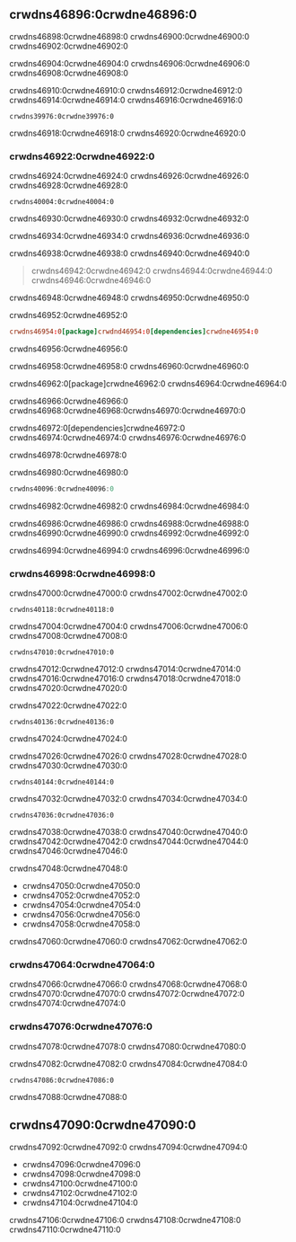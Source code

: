 ## crwdns46896:0crwdne46896:0

crwdns46898:0crwdne46898:0 crwdns46900:0crwdne46900:0 crwdns46902:0crwdne46902:0

crwdns46904:0crwdne46904:0 crwdns46906:0crwdne46906:0 crwdns46908:0crwdne46908:0

crwdns46910:0crwdne46910:0 crwdns46912:0crwdne46912:0<!-- ignore --> crwdns46914:0crwdne46914:0 crwdns46916:0crwdne46916:0

```console
crwdns39976:0crwdne39976:0
```

crwdns46918:0crwdne46918:0 crwdns46920:0crwdne46920:0

### crwdns46922:0crwdne46922:0

crwdns46924:0crwdne46924:0 crwdns46926:0crwdne46926:0 crwdns46928:0crwdne46928:0

```console
crwdns40004:0crwdne40004:0
```

crwdns46930:0crwdne46930:0 crwdns46932:0crwdne46932:0

crwdns46934:0crwdne46934:0 crwdns46936:0crwdne46936:0

crwdns46938:0crwdne46938:0 crwdns46940:0crwdne46940:0

> crwdns46942:0crwdne46942:0 crwdns46944:0crwdne46944:0 crwdns46946:0crwdne46946:0

crwdns46948:0crwdne46948:0 crwdns46950:0crwdne46950:0

<span class="filename">crwdns46952:0crwdne46952:0</span>

```toml
crwdns46954:0[package]crwdnd46954:0[dependencies]crwdne46954:0
```


<span class="caption">crwdns46956:0crwdne46956:0</span>

crwdns46958:0crwdne46958:0<!-- ignore --> crwdns46960:0crwdne46960:0

crwdns46962:0[package]crwdne46962:0 crwdns46964:0crwdne46964:0

crwdns46966:0crwdne46966:0 crwdns46968:0crwdne46968:0<!-- ignore -->crwdns46970:0crwdne46970:0

crwdns46972:0[dependencies]crwdne46972:0 crwdns46974:0crwdne46974:0 crwdns46976:0crwdne46976:0

crwdns46978:0crwdne46978:0

<span class="filename">crwdns46980:0crwdne46980:0</span>

```rust
crwdns40096:0crwdne40096:0
```

crwdns46982:0crwdne46982:0 crwdns46984:0crwdne46984:0

crwdns46986:0crwdne46986:0 crwdns46988:0crwdne46988:0 crwdns46990:0crwdne46990:0 crwdns46992:0crwdne46992:0

crwdns46994:0crwdne46994:0 crwdns46996:0crwdne46996:0

### crwdns46998:0crwdne46998:0

crwdns47000:0crwdne47000:0 crwdns47002:0crwdne47002:0

```console
crwdns40118:0crwdne40118:0
```

crwdns47004:0crwdne47004:0 crwdns47006:0crwdne47006:0 crwdns47008:0crwdne47008:0

```console
crwdns47010:0crwdne47010:0
```

crwdns47012:0crwdne47012:0 crwdns47014:0crwdne47014:0 crwdns47016:0crwdne47016:0 crwdns47018:0crwdne47018:0 crwdns47020:0crwdne47020:0

crwdns47022:0crwdne47022:0

```console
crwdns40136:0crwdne40136:0
```

crwdns47024:0crwdne47024:0

crwdns47026:0crwdne47026:0 crwdns47028:0crwdne47028:0 crwdns47030:0crwdne47030:0

```console
crwdns40144:0crwdne40144:0
```

crwdns47032:0crwdne47032:0 crwdns47034:0crwdne47034:0

```console
crwdns47036:0crwdne47036:0
```

crwdns47038:0crwdne47038:0 crwdns47040:0crwdne47040:0 crwdns47042:0crwdne47042:0 crwdns47044:0crwdne47044:0 crwdns47046:0crwdne47046:0

crwdns47048:0crwdne47048:0

* crwdns47050:0crwdne47050:0
* crwdns47052:0crwdne47052:0
* crwdns47054:0crwdne47054:0
* crwdns47056:0crwdne47056:0
* crwdns47058:0crwdne47058:0

crwdns47060:0crwdne47060:0 crwdns47062:0crwdne47062:0

### crwdns47064:0crwdne47064:0

crwdns47066:0crwdne47066:0 crwdns47068:0crwdne47068:0 crwdns47070:0crwdne47070:0 crwdns47072:0crwdne47072:0 crwdns47074:0crwdne47074:0

### crwdns47076:0crwdne47076:0

crwdns47078:0crwdne47078:0 crwdns47080:0crwdne47080:0

crwdns47082:0crwdne47082:0 crwdns47084:0crwdne47084:0

```console
crwdns47086:0crwdne47086:0
```

crwdns47088:0crwdne47088:0

## crwdns47090:0crwdne47090:0

crwdns47092:0crwdne47092:0 crwdns47094:0crwdne47094:0

* crwdns47096:0crwdne47096:0
* crwdns47098:0crwdne47098:0
* crwdns47100:0crwdne47100:0
* crwdns47102:0crwdne47102:0
* crwdns47104:0crwdne47104:0

crwdns47106:0crwdne47106:0 crwdns47108:0crwdne47108:0 crwdns47110:0crwdne47110:0
